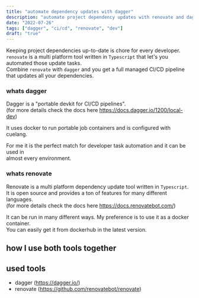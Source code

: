 ```yaml
---
title: "automate dependency updates with dagger"
description: "automate project dependency updates with renovate and dagger"
date: "2022-07-26"
tags: ["dagger", "ci/cd", "renovate", "dev"]
draft: "true"
---
```


Keeping project dependencies up-to-date is chore for every developer.\
`renovate` is a multi platform tool written in `Typescript` that let's you automated those update tasks.\
Combine `renovate` with `dagger` and you get a full managed CI/CD pipeline that updates all your dependencies.

### whats dagger

Dagger is a "portable devkit for CI/CD pipelines".\
(for more details check the docs here https://docs.dagger.io/1200/local-dev)

It uses docker to run portable job containers and is configured with cuelang.

For me it is the perfect match for developer task automation and it can be used in\
almost every environment.

### whats renovate

Renovate is a multi platform dependency update tool written in `Typescript`.\
It is open source and provides a ton of features for many different languages.\
(for more details check the docs here https://docs.renovatebot.com/)

It can be run in many different ways. My preference is to use it as a docker container.\
You can easily get it from dockerhub in the latest version.

## how I use both tools together


## used tools

- dagger (https://dagger.io/)
- renovate (https://github.com/renovatebot/renovate)


